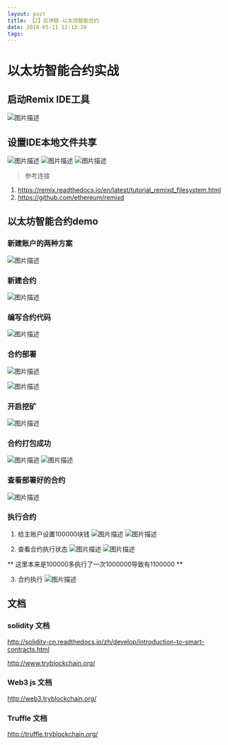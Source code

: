 ```yaml
---
layout: post
title: 【2】区块链-以太坊智能合约
date: 2018-05-11 12:13:29
tags:
---
```

# 以太坊智能合约实战
## 启动Remix IDE工具
![图片描述][1]

## 设置IDE本地文件共享
![图片描述][2]
![图片描述][3]
![图片描述][4]

> 参考连接
1. https://remix.readthedocs.io/en/latest/tutorial_remixd_filesystem.html
2. https://github.com/ethereum/remixd

## 以太坊智能合约demo
### 新建账户的两种方案
![图片描述][5]

### 新建合约
![图片描述][6]
### 编写合约代码 
![图片描述][7]
### 合约部署
![图片描述][8]

![图片描述][9]
### 开启挖矿
![图片描述][10]
### 合约打包成功
![图片描述][11]
![图片描述][12]


### 查看部署好的合约
![图片描述][13]

### 执行合约
1. 给主账户设置100000块钱
![图片描述][14]
![图片描述][15]

2. 查看合约执行状态
![图片描述][16]
![图片描述][17]

** 这里本来是100000多执行了一次1000000导致有1100000 **

3. 合约执行
![图片描述][18]

## 文档
###  solidity 文档
http://solidity-cn.readthedocs.io/zh/develop/introduction-to-smart-contracts.html

http://www.tryblockchain.org/

### Web3 js 文档
http://web3.tryblockchain.org/

### Truffle 文档
http://truffle.tryblockchain.org/


  [1]: //img.mukewang.com/5ac488130001914c25261476.png
  [2]: //img.mukewang.com/5ac4883300013f9920320678.png
  [3]: //img.mukewang.com/5ac4883b00015ee317440998.png
  [4]: //img.mukewang.com/5ac48847000183f712380512.png
  [5]: //img.mukewang.com/5ac488790001560a19400618.png
  [6]: //img.mukewang.com/5ac488870001c5ea20100656.png
  [7]: //img.mukewang.com/5ac488a500016b1020721012.png
  [8]: //img.mukewang.com/5ac488b3000105f620400848.png
  [9]: //img.mukewang.com/5ac488c3000133bc16941388.png
  [10]: //img.mukewang.com/5ac488cc0001dc3c15440492.png
  [11]: //img.mukewang.com/5ac488d8000140b019701052.png
  [12]: //img.mukewang.com/5ac488f200011c8520500486.png
  [13]: //img.mukewang.com/5ac489010001b91422461240.png
  [14]: //img.mukewang.com/5ac489170001f40622521270.png
  [15]: //img.mukewang.com/5ac4891f0001489e11321364.png
  [16]: //img.mukewang.com/5ac4892800014e1c20480618.png
  [17]: //img.mukewang.com/5ac489370001278513640844.png
  [18]: //img.mukewang.com/5ac4895700016b1121161130.png